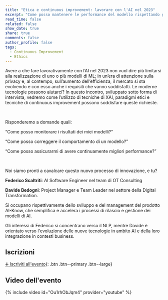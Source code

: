 ```yaml
---
title: "Etica e continuous improvement: lavorare con l'AI nel 2023"
excerpt: "Come posso mantenere le performance del modello rispettando gli attuali standard di mercato?"
read_time: false
related: false
show_date: true
share: true
comments: false
author_profile: false
tags:
  - Continuous Improvement
  - Ethics
---
```


Avere a che fare lavorativamente con l’AI nel 2023 non vuol dire più limitarsi alla realizzazione di uno o più modelli di ML; in un’era di attenzione sulla privacy e, al contempo, sull’aumento dell’efficienza, il mercato si sta evolvendo e con esso anche i requisiti che vanno soddisfatti.
Le moderne tecnologie possono aiutarci?
In questo incontro, sviluppato sotto forma di intervista, vedremo come l’utilizzo di tecniche di XAI, paradigmi etici e tecniche di continuous improvement possono soddisfare queste richieste.

&nbsp;

Risponderemo a domande quali: 



“Come posso monitorare i risultati dei miei modelli?”


“Come posso correggere il comportamento di un modello?”


“Come posso assicurarmi di avere continuamente migliori performance?”

&nbsp;

Noi siamo pronti a cavalcare questo nuovo processo di innovazione, e tu?


**Federico Scaltriti**: AI Software Engineer nel team di OT Consulting

**Davide Bedogni**: Project Manager e Team Leader nel settore della Digital Transformation.

Si occupano rispettivamente dello sviluppo e del management del prodotto AI-Know, che semplifica e accelera i processi di rilascio e gestione dei modelli di AI.

Gli interessi di Federico si concentrano verso il NLP, mentre Davide è orientato verso l'evoluzione delle nuove tecnologie in ambito AI e della loro integrazione in contesti business.

## Iscrizioni

[➕ Iscriviti all'evento](https://mlmodena-1018.eventbrite.it){: .btn .btn--primary .btn--large}

## Video dell'evento

{% include video id="Ou1rhObJqm4" provider="youtube" %}

